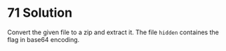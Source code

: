 # 71 Solution
Convert the given file to a zip and extract it. The file `hidden` containes the flag in base64 encoding.